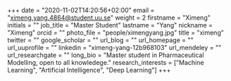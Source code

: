 +++
date = "2020-11-02T14:20:56+02:00"
email = "ximeng.yang.4864@student.uu.se"
weight = 2
firstname = "Ximeng"
initials = ""
job_title = "Master Student"
lastname = "Yang"
nickname = "Ximeng"
orcid = ""
photo_file = "people/ximengyang.jpg"
title = "ximeng"
twitter = ""
google_scholar = ""
url_blog = ""
url_homepage = ""
url_uuprofile = ""
linkedin = "ximeng-yang-12b968103"
url_mendeley = ""
url_researchgate = ""
long_bio = "Master student in Pharmaceutical Modelling, open to all knowledege."
research_interests = ["Machine Learning", "Artificial Intelligence", "Deep Learning"]
+++
